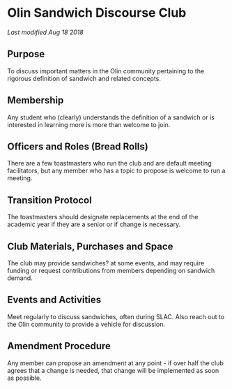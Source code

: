# Olin Sandwich Discourse Club 
*Last modified Aug 18 2018*
## Purpose
To discuss important matters in the Olin community pertaining to the rigorous definition of sandwich and related concepts.
## Membership
Any student who (clearly) understands the definition of a sandwich or is interested in learning more is more than welcome to join.
## Officers and Roles (Bread Rolls)
There are a few toastmasters who run the club and are default meeting facilitators, but any member who has a topic to propose is welcome to run a meeting.
## Transition Protocol
The toastmasters should designate replacements at the end of the academic year if they are a senior or if change is necessary.
## Club Materials, Purchases and Space
The club may provide sandwiches? at some events, and may require funding or request contributions from members depending on sandwich demand. 
## Events and Activities
Meet regularly to discuss sandwiches, often during SLAC. Also reach out to the Olin community to provide a vehicle for discussion. 
## Amendment Procedure
Any member can propose an amendment at any point - if over half the club agrees that a change is needed, that change will be implemented as soon as possible. 
